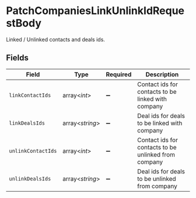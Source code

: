 # PatchCompaniesLinkUnlinkIdRequestBody

Linked / Unlinked contacts and deals ids.


## Fields

| Field                                                | Type                                                 | Required                                             | Description                                          |
| ---------------------------------------------------- | ---------------------------------------------------- | ---------------------------------------------------- | ---------------------------------------------------- |
| `linkContactIds`                                     | array<*int*>                                         | :heavy_minus_sign:                                   | Contact ids for contacts to be linked with company   |
| `linkDealsIds`                                       | array<*string*>                                      | :heavy_minus_sign:                                   | Deal ids for deals to be linked with company         |
| `unlinkContactIds`                                   | array<*int*>                                         | :heavy_minus_sign:                                   | Contact ids for contacts to be unlinked from company |
| `unlinkDealsIds`                                     | array<*string*>                                      | :heavy_minus_sign:                                   | Deal ids for deals to be unlinked from company       |